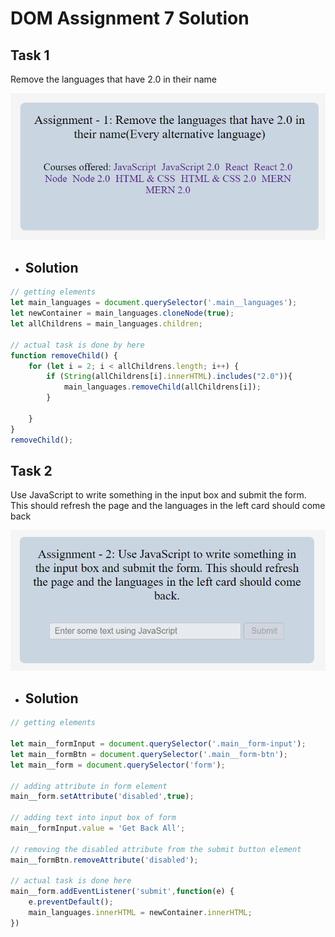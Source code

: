 # DOM Assignment 7 Solution

## Task 1

Remove the languages that have 2.0 in their name

![](./ass7.1-before.png)

- ## Solution

```js
// getting elements
let main_languages = document.querySelector('.main__languages');
let newContainer = main_languages.cloneNode(true);
let allChildrens = main_languages.children;

// actual task is done by here
function removeChild() {
    for (let i = 2; i < allChildrens.length; i++) {
        if (String(allChildrens[i].innerHTML).includes("2.0")){
            main_languages.removeChild(allChildrens[i]);
        }
        
    }
}
removeChild();
```

## Task 2

Use JavaScript to write something in the input box and submit the form. This should refresh the page and the languages in the left card should come back

![Task2](./ass7.2-before.png)

- ## Solution

```js
// getting elements

let main__formInput = document.querySelector('.main__form-input');
let main__formBtn = document.querySelector('.main__form-btn');
let main__form = document.querySelector('form');

// adding attribute in form element
main__form.setAttribute('disabled',true);

// adding text into input box of form
main__formInput.value = 'Get Back All';

// removing the disabled attribute from the submit button element
main__formBtn.removeAttribute('disabled');

// actual task is done here
main__form.addEventListener('submit',function(e) {
    e.preventDefault();
    main_languages.innerHTML = newContainer.innerHTML;
})
```